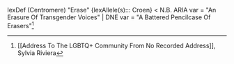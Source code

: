 
lexDef (Centromere) "Erase" {lexAllele(s)::: Croen} < N.B. ARIA var = "An Erasure Of Transgender Voices" | DNE var = "A Battered Pencilcase Of Erasers"[^EraseCroen]

[^EraseCroen]: [[Address To The LGBTQ+ Community From No Recorded Address]], Sylvia Riviera
